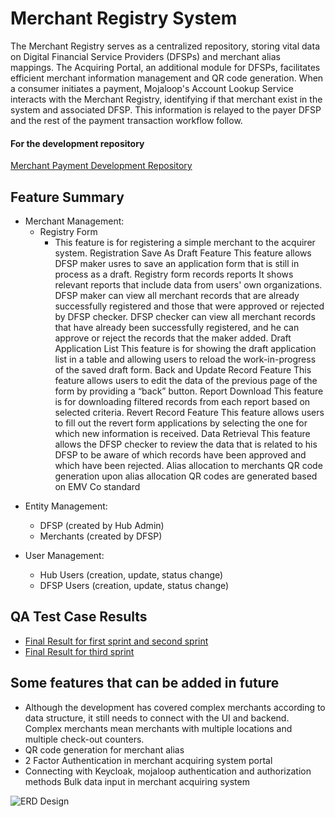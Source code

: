 # Merchant Registry System
The Merchant Registry serves as a centralized repository, storing vital data on Digital Financial Service Providers (DFSPs) and merchant alias mappings. The Acquiring Portal, an additional module for DFSPs, facilitates efficient merchant information management and QR code generation. 
When a consumer initiates a payment, Mojaloop's Account Lookup Service interacts with the Merchant Registry, identifying if that merchant exist in the system and associated DFSP. This information is relayed to the payer DFSP and the rest of the payment transaction workflow follow.

#### For the development repository
[Merchant Payment Development Repository](https://github.com/mojaloop/merchant-registry-svc)

## Feature Summary

* Merchant Management:
  * Registry Form
    * This feature is for registering a simple merchant to the acquirer system.
Registration Save As Draft Feature
This feature allows DFSP maker usres to save an application form that is still in process as a draft.
Registry form records reports
It shows relevant reports that include data from users' own organizations.
DFSP maker can view all merchant records that are already successfully registered and those that were approved or rejected by DFSP checker.
DFSP checker can view all merchant records that have already been successfully registered, and he can approve or reject the records that the maker added.
Draft Application List
This feature is for showing the draft application list in a table and allowing users to reload the work-in-progress of the saved draft form.
Back and Update Record Feature
This feature allows users to edit the data of the previous page of the form by providing a “back” button.
Report Download
This feature is for downloading filtered records from each report based on selected criteria.
Revert Record Feature
This feature allows users to fill out the revert form applications by selecting the one for which new information is received.
Data Retrieval
This feature allows the DFSP checker to review the data that is related to his DFSP to be aware of which records have been approved and which have been rejected.
Alias allocation to merchants
QR code generation upon alias allocation
QR codes are generated based on EMV Co standard

- Entity Management:
	- DFSP (created by Hub Admin)
	- Merchants (created by DFSP)

- User Management:
	- Hub Users (creation, update, status change)
	- DFSP Users (creation, update, status change)


## QA Test Case Results
* [Final Result for first sprint and second sprint](https://docs.google.com/spreadsheets/d/1piKniAwkdBTP5Vgk1KH5ERYXyUujrHVLQ2j_Fz9fQm8/edit?usp=sharing)
* [Final Result for third sprint](https://docs.google.com/spreadsheets/d/1Kv1YHTfS8JW4gBPKd-ZvQmWiMfgl2OmNsiwd9Ux9ls0/edit?usp=sharing)

## Some features that can be added in future
* Although the development has covered complex merchants according to data structure, it still needs to connect with the UI and backend. Complex merchants mean merchants with multiple locations and multiple check-out counters.
* QR code generation for merchant alias 
* 2 Factor Authentication in merchant acquiring system portal
* Connecting with Keycloak, mojaloop authentication and authorization methods
Bulk data input in merchant acquiring system


![ERD Design](./Entity-Relations-Diagram.png)


